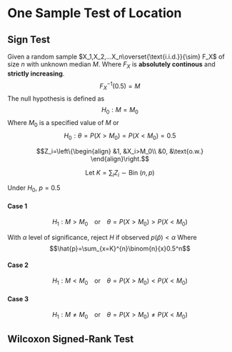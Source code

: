 # One Sample Test of Location 
## Sign Test 
Given a random sample $X_1,X_2,...X_n\overset{\text{i.i.d.}}{\sim} F_X$ of size $n$ with unknown median $M$. Where $F_X$ is **absolutely continous** and **strictly increasing**. 
$$F^{-1}_X(0.5)=M$$
The null hypothesis is defined as
$$H_0:M=M_0$$
Where $M_0$ is a specified value of $M$
or
$$H_0:\theta = P(X>M_0)=P(X<M_0)=0.5$$

$$Z_i=\left\{\begin{align}
&1, &X_i>M_0\\
&0, &\text{o.w.}
\end{align}\right.$$

$$\text{Let } K=\sum_i Z_i \sim \text{Bin }(n,p)$$

Under $H_0$, $p=0.5$

#### Case 1

$$H_1:M>M_0 \;\;\; \text{ or } \;\;\; \theta=P(X>M_0)>P(X<M_0)$$

With $\alpha$ level of significance, reject $H$ if
observed $p \left( \hat{p} \right)<\alpha$
Where $$\hat{p}=\sum_{x=K}^{n}\binom{n}{x}0.5^n$$

#### Case 2 

$$H_1:M<M_0 \;\;\; \text{ or } \;\;\; \theta=P(X>M_0)<P(X<M_0)$$

#### Case 3 
$$H_1:M\neq M_0 \;\;\; \text{ or } \;\;\; \theta=P(X>M_0)\neq P(X<M_0)$$

## Wilcoxon Signed-Rank Test